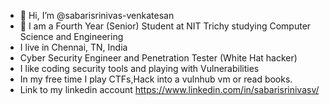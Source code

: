 - 👋 Hi, I’m @sabarisrinivas-venkatesan
- 👀 I am a Fourth Year (Senior) Student at NIT Trichy studying Computer Science and Engineering
- I live in Chennai, TN, India
- Cyber Security Engineer and Penetration Tester (White Hat hacker)
- I like coding security tools and playing with Vulnerabilities
- In my free time I play CTFs,Hack into a vulnhub vm or read  books.
- Link to my linkedin account https://www.linkedin.com/in/sabarisrinivasv/


  
<!---
sabarisrinivas-venkatesan/sabarisrinivas-venkatesan is a ✨ special ✨ repository because its `README.md` (this file) appears on your GitHub profile.
You can click the Preview link to take a look at your changes.
--->

